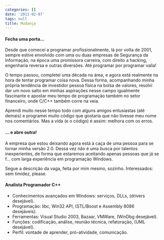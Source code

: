 ```yaml
---
categories: []
date: '2011-02-07'
tags: null
title: Mudança
---
```


#### Fecha uma porta...

Desde que comecei a programar profissionalmente, lá por volta de 2001, sempre estive envolvido com uma ou duas empresas de Segurança da Informação, na época uma promissora carreira, com direito a hacking, engenharia reversa e outras diversões. Até programar por programar valia!

O tempo passou, completei uma década na área, e agora está realmente na hora de tentar programar coisa nova. Dessa forma, acompanhando minha própria tendência de investidor pessoa física na bolsa de valores, resolvi dar um novo salto em minhas aspirações nesse campo igualmente fascinante e apostar meu tempo de programação também no setor financeiro, onde C/C++ também corre na veia.

Aprendi muito nesse tempo todo com alguns amigos entusiastas (até demais) e programei muito código que gostaria que não tivesse meu nome nos comentários. Mas a vida (e o código) é assim: melhora com os erros.

#### ... e abre outra!

A empresa que estou deixando agora está à caça de uma pessoa para se tornar minha versão 2.0. Dessa vez não é uma busca por talentos inexperientes, de forma que estaremos aceitando apenas pessoas que já se f... com larga experiência em programação Windows.

Segue a descrição da vaga, feita por mim mesmo, sozinho. Interessados: sem timidez, please.

     
#### Analista Programador C++

 - Conhecimentos avançados em Windows: serviços, DLLs, (drivers desejável).
 - Programação: libc, Win32 API, (STL/Boost e Assembly 8086 desejáveis).
 - Ferramentas: Visual Studio 2003, Bazaar, VMWare, (WinDbg desejável).
 - Funções: codificação, análise, reunião técnica, refatoração, (UML desejável).
 - Perfil: vontade de aprender, pró-atividade, comunicação.

